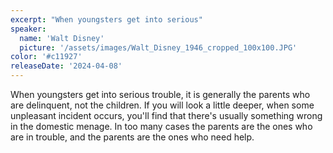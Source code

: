 ```yaml
---
excerpt: "When youngsters get into serious"
speaker:
  name: 'Walt Disney'
  picture: '/assets/images/Walt_Disney_1946_cropped_100x100.JPG'
color: '#c11927'
releaseDate: '2024-04-08'
---
```

When youngsters get into serious trouble, it is generally the parents who are delinquent, not the children. If you will look a little deeper, when some unpleasant incident occurs, you'll find that there's usually something wrong in the domestic menage. In too many cases the parents are the ones who are in trouble, and the parents are the ones who need help.